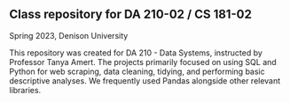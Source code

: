 ## Class repository for DA 210-02 / CS 181-02

Spring 2023, Denison University

This repository was created for DA 210 - Data Systems, instructed by Professor Tanya Amert. The projects primarily focused on using SQL and Python for web scraping, data cleaning, tidying, and performing basic descriptive analyses. We frequently used Pandas alongside other relevant libraries.
